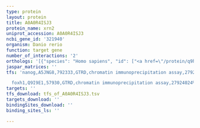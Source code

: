 ```yaml
---
type: protein
layout: protein
title: A0A0R4ISJ3
protein_name: xrn2
uniprot_accession: A0A0R4ISJ3
ncbi_gene_id: '321940'
organism: Danio rerio
function: target gene
number_of_interactions: '2'
orthologs: '[{"species": "Homo sapiens", "id": ["<a href=\"/protein/q9h0d6\">Q9H0D6</a>"]}, {"species": "Mus musculus", "id": ["<a href=\"/protein/q9dbr1\">Q9DBR1</a>"]}, {"species": "Rattus norvegicus", "id": ["<a href=\"/protein/d4a914\">D4A914</a>"]}, {"species": "Drosophila melanogaster", "id": ["<a href=\"/protein/q9vm71\">Q9VM71</a>"]}, {"species": "Caenorhabditis elegans", "id": ["<a href=\"/protein/q9u299\">Q9U299</a>"]}, {"species": "Saccharomyces cerevisiae", "id": ["<a href=\"/protein/q02792\">Q02792</a>"]}]'
jaspar_matrices: ''
tfs: 'nanog,A5JNG8,792333,GTRD,chromatin immunoprecipitation assay,27924024%5Buid%5D,No

  foxh1,Q9I9E1,57930,GTRD,chromatin immunoprecipitation assay,27924024%5Buid%5D,No'
targets: ''
tfs_download: tfs_of_A0A0R4ISJ3.tsv
targets_download: ''
bindingSites_download: ''
binding_sites_ls: ''

---
```

